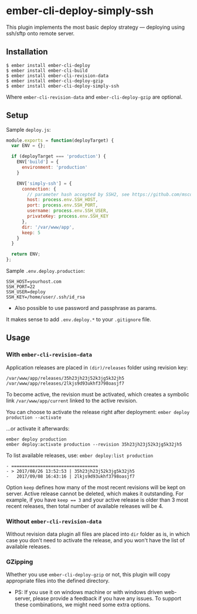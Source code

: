 # ember-cli-deploy-simply-ssh #

This plugin implements the most basic deploy strategy — deploying using ssh/sftp
onto remote server.   

## Installation ##

```
$ ember install ember-cli-deploy
$ ember install ember-cli-build
$ ember install ember-cli-revision-data
$ ember install ember-cli-deploy-gzip
$ ember install ember-cli-deploy-simply-ssh
```

Where `ember-cli-revision-data` and `ember-cli-deploy-gzip` are optional.

## Setup ##

Sample `deploy.js`:

```js
module.exports = function(deployTarget) {
  var ENV = {};

  if (deployTarget === 'production') {
    ENV['build'] = {
      environment: 'production'
    }

    ENV['simply-ssh'] = {
      connection: {
        // parameter hash accepted by SSH2, see https://github.com/mscdex/ssh2 for details
        host: process.env.SSH_HOST,
        port: process.env.SSH_PORT,
        username: process.env.SSH_USER,
        privateKey: process.env.SSH_KEY
      },
      dir: '/var/www/app',
      keep: 5
    }
  }

  return ENV;
};

```

Sample `.env.deploy.production`:
```
SSH_HOST=yourhost.com
SSH_PORT=22
SSH_USER=deploy
SSH_KEY=/home/user/.ssh/id_rsa
```
* Also possible to use password and passphrase as params.

It makes sense to add `.env.deploy.*` to your `.gitignore` file.

## Usage ##

### With `ember-cli-revision-data` ###

Application releases are placed in `(dir)/releases` folder using revision key:
```
/var/www/app/releases/35h23jh23j52k3jg5k32jh5
/var/www/app/releases/2lkjs9d93ukhf3798oasjf7
```

To become active, the revision must be activated, which creates a symbolic link
`/var/www/app/current` linked to the active revision.

You can choose to activate the release right after deployment:
`ember deploy production --activate`

...or activate it afterwards:
```
ember deploy production
ember deploy:activate production --revision 35h23jh23j52k3jg5k32jh5
```

To list available releases, use: `ember deploy:list production`
```
- =================================
- > 2017/08/26 13:52:53 | 35h23jh23j52k3jg5k32jh5
-   2017/09/08 16:43:16 | 2lkjs9d93ukhf3798oasjf7
```

Option `keep` defines how many of the most recent revisions will be kept on server.
Active release cannot be deleted, which makes it outstanding. For example, if
you have `keep == 3` and your active release is older than 3 most recent releases,
then total number of available releases will be 4.

### Without `ember-cli-revision-data` ###

Without revision data plugin all files are placed into `dir` folder as is,
in which case you don't need to activate the release, and you won't have
the list of available releases.

### GZipping ###

Whether you use `ember-cli-deploy-gzip` or not, this plugin will copy appropriate
files into the defined directory.

* PS: If you use it on windows machine or with windows driven web-server, please
provide a feedback if you have any issues. To support these combinations, we might
need some extra options.
